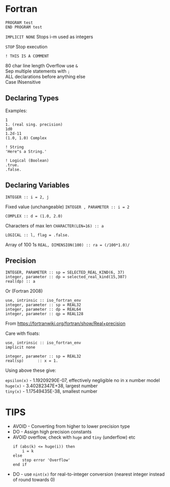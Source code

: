 # Fortran


````
PROGRAM test
END PROGRAM test
````

`IMPLICIT NONE`
Stops i-m used as integers

`STOP`
Stop execution

`! THIS IS A COMMENT `

80 char line length
Overflow use `&`    
Sep multiple statements with `;`    
ALL declarations before anything else    
Case INsensitive

## Declaring Types

Examples:

````
1
1. (real sing. precision)
1d0         
1.2d-11
(1.0, 1.0) Complex

! String
'Here"s a String.'

! Logical (Boolean)
.true. 
.false.
````

## Declaring Variables

`INTEGER :: i = 2, j`

Fixed value (unchangeable)
`INTEGER , PARAMETER :: i = 2`

`COMPLEX :: d = (1.0, 2.0)`

Characters of max len 
`CHARACTER(LEN=16) :: a`

`LOGICAL :: l, flag = .false.`

Array of 100 1s
`REAL, DIMENSION(100) :: ra = (/100*1.0)/`

## Precision
````
INTEGER, PARAMETER :: sp = SELECTED_REAL_KIND(6, 37)
integer, parameter :: dp = selected_real_kind(15,307)
real(dp) :: a
````

Or (Fortran 2008)

````
use, intrinsic :: iso_fortran_env
integer, parameter :: sp = REAL32
integer, parameter :: dp = REAL64
integer, parameter :: qp = REAL128
````
From <https://fortranwiki.org/fortran/show/Real+precision> 

Care with floats:

````
use, intrinsic :: iso_fortran_env
implicit none

integer, parameter :: sp = REAL32
real(sp)      :: x = 1.
````

Using above these give:

`epsilon(x)` - 1.19209290E-07, effectively negligible no in x number model     
`huge(x)` - 3.40282347E+38, largest number    
`tiny(x)` - 1.17549435E-38, smallest number            

# TIPS

- AVOID - Converting from higher to lower precision type
- DO - Assign high precision constants
- AVOID overflow, check with `huge` and `tiny` (underflow) etc
    ````
    if (abs(k) <= huge(i)) then
        i = k
    else
        stop error 'Overflow'
    end if
    ````
- DO - use `nint(x)` for real-to-integer conversion (nearest integer instead of round towards 0)